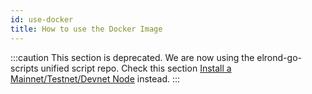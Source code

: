 ```yaml
---
id: use-docker
title: How to use the Docker Image
---
```


[comment]: # (mx-context)

:::caution
This section is deprecated. We are now using the elrond-go-scripts unified script repo.
Check this section [Install a Mainnet/Testnet/Devnet Node](/validators/nodes-scripts/config-scripts) instead.
:::
